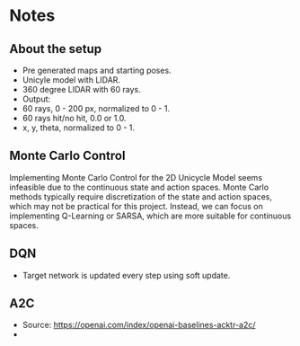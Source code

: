 # Notes

## About the setup

- Pre generated maps and starting poses.
- Unicyle model with LIDAR.
- 360 degree LIDAR with 60 rays.
- Output:
- 60 rays, 0 - 200 px, normalized to 0 - 1.
- 60 rays hit/no hit, 0.0 or 1.0.
- x, y, theta, normalized to 0 - 1.

## Monte Carlo Control

Implementing Monte Carlo Control for the 2D Unicycle Model seems infeasible due to the continuous state and action spaces. 
Monte Carlo methods typically require discretization of the state and action spaces, which may not be practical for this project. 
Instead, we can focus on implementing Q-Learning or SARSA, which are more suitable for continuous spaces.

## DQN

- Target network is updated every step using soft update.
 
## A2C

- Source: https://openai.com/index/openai-baselines-acktr-a2c/ 
- 



